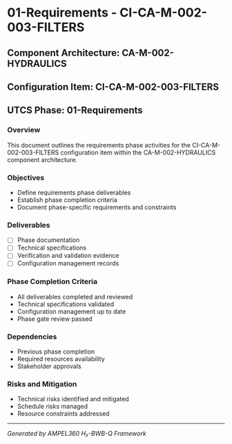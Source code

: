 # 01-Requirements - CI-CA-M-002-003-FILTERS

## Component Architecture: CA-M-002-HYDRAULICS
## Configuration Item: CI-CA-M-002-003-FILTERS
## UTCS Phase: 01-Requirements

### Overview
This document outlines the requirements phase activities for the CI-CA-M-002-003-FILTERS configuration item within the CA-M-002-HYDRAULICS component architecture.

### Objectives
- Define requirements phase deliverables
- Establish phase completion criteria
- Document phase-specific requirements and constraints

### Deliverables
- [ ] Phase documentation
- [ ] Technical specifications
- [ ] Verification and validation evidence
- [ ] Configuration management records

### Phase Completion Criteria
- All deliverables completed and reviewed
- Technical specifications validated
- Configuration management up to date
- Phase gate review passed

### Dependencies
- Previous phase completion
- Required resources availability
- Stakeholder approvals

### Risks and Mitigation
- Technical risks identified and mitigated
- Schedule risks managed
- Resource constraints addressed

---
*Generated by AMPEL360 H₂-BWB-Q Framework*
